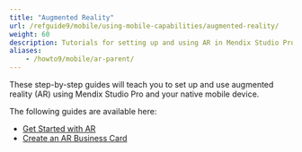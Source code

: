 ```yaml
---
title: "Augmented Reality"
url: /refguide9/mobile/using-mobile-capabilities/augmented-reality/
weight: 60
description: Tutorials for setting up and using AR in Mendix Studio Pro.
aliases:
    - /howto9/mobile/ar-parent/
---
```


These step-by-step guides will teach you to set up and use augmented reality (AR) using Mendix Studio Pro and your native mobile device.

The following guides are available here:

* [Get Started with AR](/refguide9/mobile/using-mobile-capabilities/augmented-reality/how-to-ar-simple-cube/)
* [Create an AR Business Card](/refguide9/mobile/using-mobile-capabilities/augmented-reality/how-to-ar-business-card/)
